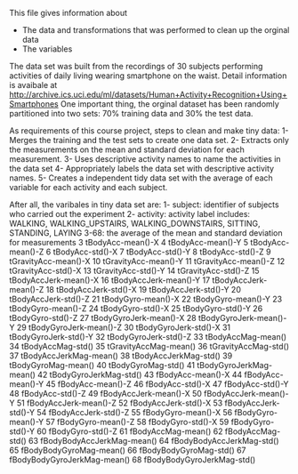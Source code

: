  This file gives information about
 - The data and transformations that was performed to clean up the orginal data
 - The variables 

 The data set was built from the recordings of 30 subjects performing activities of daily living wearing smartphone on the waist.
 Detail information is avaibale at http://archive.ics.uci.edu/ml/datasets/Human+Activity+Recognition+Using+Smartphones
 One important thing, the orginal dataset has been randomly partitioned into two sets: 70% training data and 30% the test data. 

 As requirements of this course project, steps to clean and make tiny data:
 1- Merges the training and the test sets to create one data set.
 2- Extracts only the measurements on the mean and standard deviation for each measurement. 
 3- Uses descriptive activity names to name the activities in the data set
 4- Appropriately labels the data set with descriptive activity names. 
 5- Creates a independent tidy data set with the average of each variable for each activity and each subject. 

 After all, the varibales in tiny data set are:
 1- subject: identifier of subjects who carried out the experiment
 2- activity: activity label includes: WALKING, WALKING_UPSTAIRS, WALKING_DOWNSTAIRS, SITTING, STANDING, LAYING
 3-68: the average of the mean and standard deviation for measurements
	3	tBodyAcc-mean()-X
	4	tBodyAcc-mean()-Y
	5	tBodyAcc-mean()-Z
	6	tBodyAcc-std()-X
	7	tBodyAcc-std()-Y
	8	tBodyAcc-std()-Z
	9	tGravityAcc-mean()-X
	10	tGravityAcc-mean()-Y
	11	tGravityAcc-mean()-Z
	12	tGravityAcc-std()-X
	13	tGravityAcc-std()-Y
	14	tGravityAcc-std()-Z
	15	tBodyAccJerk-mean()-X
	16	tBodyAccJerk-mean()-Y
	17	tBodyAccJerk-mean()-Z
	18	tBodyAccJerk-std()-X
	19	tBodyAccJerk-std()-Y
	20	tBodyAccJerk-std()-Z
	21	tBodyGyro-mean()-X
	22	tBodyGyro-mean()-Y
	23	tBodyGyro-mean()-Z
	24	tBodyGyro-std()-X
	25	tBodyGyro-std()-Y
	26	tBodyGyro-std()-Z
	27	tBodyGyroJerk-mean()-X
	28	tBodyGyroJerk-mean()-Y
	29	tBodyGyroJerk-mean()-Z
	30	tBodyGyroJerk-std()-X
	31	tBodyGyroJerk-std()-Y
	32	tBodyGyroJerk-std()-Z
	33	tBodyAccMag-mean()
	34	tBodyAccMag-std()
	35	tGravityAccMag-mean()
	36	tGravityAccMag-std()
	37	tBodyAccJerkMag-mean()
	38	tBodyAccJerkMag-std()
	39	tBodyGyroMag-mean()
	40	tBodyGyroMag-std()
	41	tBodyGyroJerkMag-mean()
	42	tBodyGyroJerkMag-std()
	43	fBodyAcc-mean()-X
	44	fBodyAcc-mean()-Y
	45	fBodyAcc-mean()-Z
	46	fBodyAcc-std()-X
	47	fBodyAcc-std()-Y
	48	fBodyAcc-std()-Z
	49	fBodyAccJerk-mean()-X
	50	fBodyAccJerk-mean()-Y
	51	fBodyAccJerk-mean()-Z
	52	fBodyAccJerk-std()-X
	53	fBodyAccJerk-std()-Y
	54	fBodyAccJerk-std()-Z
	55	fBodyGyro-mean()-X
	56	fBodyGyro-mean()-Y
	57	fBodyGyro-mean()-Z
	58	fBodyGyro-std()-X
	59	fBodyGyro-std()-Y
	60	fBodyGyro-std()-Z
	61	fBodyAccMag-mean()
	62	fBodyAccMag-std()
	63	fBodyBodyAccJerkMag-mean()
	64	fBodyBodyAccJerkMag-std()
	65	fBodyBodyGyroMag-mean()
	66	fBodyBodyGyroMag-std()
	67	fBodyBodyGyroJerkMag-mean()
	68	fBodyBodyGyroJerkMag-std()

